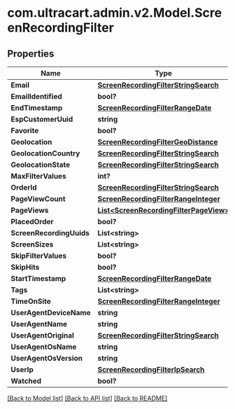 # com.ultracart.admin.v2.Model.ScreenRecordingFilter
## Properties

Name | Type | Description | Notes
------------ | ------------- | ------------- | -------------
**Email** | [**ScreenRecordingFilterStringSearch**](ScreenRecordingFilterStringSearch.md) |  | [optional] 
**EmailIdentified** | **bool?** |  | [optional] 
**EndTimestamp** | [**ScreenRecordingFilterRangeDate**](ScreenRecordingFilterRangeDate.md) |  | [optional] 
**EspCustomerUuid** | **string** |  | [optional] 
**Favorite** | **bool?** |  | [optional] 
**Geolocation** | [**ScreenRecordingFilterGeoDistance**](ScreenRecordingFilterGeoDistance.md) |  | [optional] 
**GeolocationCountry** | [**ScreenRecordingFilterStringSearch**](ScreenRecordingFilterStringSearch.md) |  | [optional] 
**GeolocationState** | [**ScreenRecordingFilterStringSearch**](ScreenRecordingFilterStringSearch.md) |  | [optional] 
**MaxFilterValues** | **int?** |  | [optional] 
**OrderId** | [**ScreenRecordingFilterStringSearch**](ScreenRecordingFilterStringSearch.md) |  | [optional] 
**PageViewCount** | [**ScreenRecordingFilterRangeInteger**](ScreenRecordingFilterRangeInteger.md) |  | [optional] 
**PageViews** | [**List&lt;ScreenRecordingFilterPageView&gt;**](ScreenRecordingFilterPageView.md) |  | [optional] 
**PlacedOrder** | **bool?** |  | [optional] 
**ScreenRecordingUuids** | **List&lt;string&gt;** |  | [optional] 
**ScreenSizes** | **List&lt;string&gt;** |  | [optional] 
**SkipFilterValues** | **bool?** |  | [optional] 
**SkipHits** | **bool?** |  | [optional] 
**StartTimestamp** | [**ScreenRecordingFilterRangeDate**](ScreenRecordingFilterRangeDate.md) |  | [optional] 
**Tags** | **List&lt;string&gt;** |  | [optional] 
**TimeOnSite** | [**ScreenRecordingFilterRangeInteger**](ScreenRecordingFilterRangeInteger.md) |  | [optional] 
**UserAgentDeviceName** | **string** |  | [optional] 
**UserAgentName** | **string** |  | [optional] 
**UserAgentOriginal** | [**ScreenRecordingFilterStringSearch**](ScreenRecordingFilterStringSearch.md) |  | [optional] 
**UserAgentOsName** | **string** |  | [optional] 
**UserAgentOsVersion** | **string** |  | [optional] 
**UserIp** | [**ScreenRecordingFilterIpSearch**](ScreenRecordingFilterIpSearch.md) |  | [optional] 
**Watched** | **bool?** |  | [optional] 


[[Back to Model list]](../README.md#documentation-for-models) [[Back to API list]](../README.md#documentation-for-api-endpoints) [[Back to README]](../README.md)

